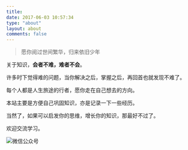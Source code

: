 ```yaml
---
title:
date: 2017-06-03 10:57:34
type: "about"
layout: about
comments: false
---
```


<!-- HTML方式: 直接在 Markdown 文件中编写 HTML 来调用 -->
<!-- 其中 class="blockquote-center" 是必须的 -->
<blockquote class="blockquote-center">愿你阅过世间繁华，归来依旧少年
</blockquote>


关于知识，**会者不难，难者不会**。

许多时下觉得难的问题，当你解决之后，掌握之后，再回首也就发现不难了。

每个人都是人生旅途的行者，愿你走在自己想去的方向。

本站主要是方便自己巩固知识，亦是记录一下一些经历。

当然了，如果可以启发你的思维，增长你的知识，那最好不过了。


欢迎交流学习。

![微信公众号](https://qcloudtest-1255353776.cos.ap-guangzhou.myqcloud.com/wechat.png)































































































































